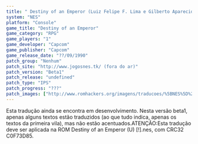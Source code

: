 ```yaml
---
title: " Destiny of an Emperor (Luiz Felipe F. Lima e Gilberto Aparecido)"
system: "NES"
platform: "Console"
game_title: "Destiny of an Emperor"
game_category: "RPG"
game_players: "1"
game_developer: "Capcom"
game_publisher: "Capcom"
game_release_date: "??/09/1990"
patch_group: "Nenhum"
patch_site: "http://www.jogosnes.tk/ (fora do ar)"
patch_version: "Beta1"
patch_release: "undefined"
patch_type: "IPS"
patch_progress: "???"
patch_images: ["http://www.romhackers.org/imagens/traducoes/%5BNES%5D%20Destiny%20of%20an%20Emperor%20-%20Luiz%20Felipe%20F.%20Lima%20e%20Gilberto%20Aparecido%20-%201.png","http://www.romhackers.org/imagens/traducoes/%5BNES%5D%20Destiny%20of%20an%20Emperor%20-%20Luiz%20Felipe%20F.%20Lima%20e%20Gilberto%20Aparecido%20-%202.png","http://www.romhackers.org/imagens/traducoes/%5BNES%5D%20Destiny%20of%20an%20Emperor%20-%20Luiz%20Felipe%20F.%20Lima%20e%20Gilberto%20Aparecido%20-%203.png"]
---
```

Esta tradução ainda se encontra em desenvolvimento. Nesta versão beta1, apenas alguns textos estão traduzidos (ao que tudo indica, apenas os textos da primeira vila), mas não estão acentuados.ATENÇÃO:Esta tradução deve ser aplicada na ROM Destiny of an Emperor (U) [!].nes, com CRC32 C0F73D85.